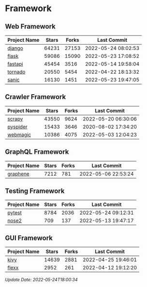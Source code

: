 # Framework

## Web Framework
| Project Name | Stars | Forks | Last Commit |
| ------------ | ----- | ----- | ----------- |
| [django](https://github.com/django/django) | 64231 | 27153 | 2022-05-24 08:02:53 |
| [flask](https://github.com/pallets/flask) | 59086 | 15090 | 2022-05-23 17:08:52 |
| [fastapi](https://github.com/tiangolo/fastapi) | 45454 | 3516 | 2022-05-14 19:58:04 |
| [tornado](https://github.com/tornadoweb/tornado) | 20550 | 5454 | 2022-04-22 18:13:32 |
| [sanic](https://github.com/sanic-org/sanic) | 16130 | 1451 | 2022-05-23 19:47:05 |

## Crawler Framework
| Project Name | Stars | Forks | Last Commit |
| ------------ | ----- | ----- | ----------- |
| [scrapy](https://github.com/scrapy/scrapy) | 43550 | 9624 | 2022-05-20 06:30:06 |
| [pyspider](https://github.com/binux/pyspider) | 15433 | 3646 | 2020-08-02 17:34:20 |
| [webmagic](https://github.com/code4craft/webmagic) | 10386 | 4075 | 2022-05-03 12:04:23 |

## GraphQL Framework
| Project Name | Stars | Forks | Last Commit |
| ------------ | ----- | ----- | ----------- |
| [graphene](https://github.com/graphql-python/graphene) | 7212 | 781 | 2022-05-06 22:53:24 |

## Testing Framework
| Project Name | Stars | Forks | Last Commit |
| ------------ | ----- | ----- | ----------- |
| [pytest](https://github.com/pytest-dev/pytest) | 8784 | 2036 | 2022-05-24 09:12:31 |
| [nose2](https://github.com/nose-devs/nose2) | 709 | 137 | 2022-05-13 19:47:17 |

## GUI Framework
| Project Name | Stars | Forks | Last Commit |
| ------------ | ----- | ----- | ----------- |
| [kivy](https://github.com/kivy/kivy) | 14639 | 2881 | 2022-04-25 19:46:01 |
| [flexx](https://github.com/flexxui/flexx) | 2952 | 261 | 2022-04-12 19:12:20 |

*Update Date: 2022-05-24T18:00:34*